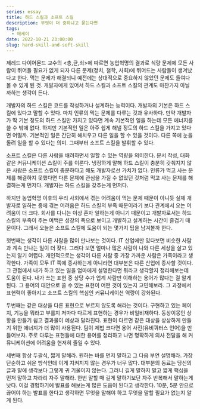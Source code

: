 ```yaml
---
series: essay
title: 하드 스킬과 소프트 스킬
description: 무엇이 더 중하냐고 묻는다면
tags:
  - 에세이
date: 2022-10-21 23:00:00
slug: hard-skill-and-soft-skill
---
```


제레드 다이어몬드 교수의 <총,균,쇠>에 따르면 농업혁명의 결과로 식량 문제에 모든 사람이 뛰어들 필요가 없게 되자 다른 문제(정치, 철학, 사회)에 뛰어드는 사람들이 생겨났다고 한다. 먹는 문제가 해결되니 예전에는 상대적으로 중요하지 않았던 문제도 들여다 볼 수 있게 된 것. 개발자에게 있어서 하드 스킬과 소프트 스킬의 관계도 마찬가지 아닐까하는 생각이 든다.

개발자의 하드 스킬은 코드를 작성하거나 설계하는 능력이다. 개발자의 기본은 하드 스킬에 있다고 말할 수 있다. 마치 인류의 먹는 문제를 다루는 것과 유사하다. 만약 개발자가 딱 기본 정도의 하드 스킬만 가지고 있다면 계속 기본적인 일을 하는데 모든 에너지를 쓸 수 밖에 없다. 하지만 기본적인 일은 아주 쉽게 해낼 정도의 하드 스킬을 가지고 있다면 어떨까. 기본적인 일은 간단히 해치우고 다른 일을 할 수 있을 것이다. 다른 쪽에 눈을 돌려 일을 할 수 있다는 의미. 그때부터 소프트 스킬을 발휘할 수 있다.

소프트 스킬은 다른 사람을 배려하면서 일할 수 있는 역량을 의미한다. 문서 작성, 대화 같은 커뮤니케이션 스킬이 주를 이룬다. 냉정하게 말해 하드 스킬이 충분히 갖춰지지 않은 사람은 소프트 스킬이 충분하다고 해도 개발자로선 가치가 없다. 인류가 먹고 사는 문제를 해결하지 못했다면 다른 문제에 관심을 가질 수 없었던 것처럼 먹고 사는 문제를 해결하는게 먼저다. 개발자는 하드 스킬을 갖추는게 먼저다.

하지만 농업혁명 이후의 우리 사회에서 겪는 어려움이 먹는 문제 때문이 아니듯 실제 개발자로 일하는 중에 겪는 어려움은 하드 스킬의 부족 때문이라기 보다 관계에서 오는 어려움이 더 크다. 회사를 다니는 이상 혼자 일하는게 아니기 때문이고 개발자로서는 하드 스킬의 부족이 주는 여백은 성장의 폭으로 보이고 개발하고 설계하는 시간이 즐겁기 때문이다. 그래서 오늘은 소프트 스킬에 도움이 되는 몇가지 팁을 남겨볼까 한다.

첫번째는 생각이 다른 사람을 많이 만나보는 것이다. IT 산업에만 있다보면 비슷한 사람과 계속 만나는 일이 더 잦다. 그러다 보면 얼마나 많은 사람이 나와 다른 세상을 살고 있는지 알기 어렵다. 개인적으로는 생각이 다른 사람 중 가장 가까운 사람은 가족이라고 생각한다. 가족이 모두 IT 쪽에 종사하는게 아니라면 대부분은 다른 산업에 종사할 것이다. 그 관점에서 내가 하고 있는 일을 엄마에게 설명한다면 뭐라고 생각할지 정리해보는데 도움이 된다. 내가 쓰는 표현 중 상당 수가 업계 사람만 이해하는 용어가 많다는 걸 알게 된다. 그 용어의 대안으로 쓸 수 있는 표현이 어떤 것이 있는지 고민해보라. 그 과정에서 표현력이 좋아지고 소프트 스킬의 핵심인 커뮤니케이션 역량이 강화된다.

두번째는 같은 대상을 다른 표현으로 부르지 않도록 해라는 것이다. 구현하고 있는 페이지, 기능을 뭐라고 부를지 저마다 다르게 표현하는 경우가 비일비재하다. 동상이몽인 상황을 만들기 쉽고 결과물이 예상과 달라진다. 표현이 다르면 같은 대상을 상상하게 만들기 위한 에너지가 더 많이 사용된다. 팀이 제법 크다면 용어 사전(유비쿼터스 언어)을 만들어보자. 주로 다루는 표현들에 대한 용어를 정리하고 나면 명확하게 의사 전달을 해 커뮤니케이션에 어려움을 현저히 줄일 수 있다.

세번째 항상 두괄식, 짧게 말해라. 원하는 바를 먼저 말하고 그 다음 부연 설명해라. 가장 단순하고 쉬운 방식인데 이게 지켜지지 않는 경우가 너무 많다. 대부분의 동료는 당신의 글과 말에 생각보다 그렇게 귀 기울이지 않는다. 그러니 길게 말하지 말고 짧게 핵심을 먼저 말하고 차라리 자주 말해라. 한번 말할 때 길게 말하기보단 자주 반복해서 말하는게 낫다. 이걸 경험하기에 발표를 해보는게 많은 도움이 된다고 생각한다. 10분, 5분 안으로 끊어야 하는 발표를 한다고 생각하면 무엇을 말해야 하고 무엇을 말할 필요가 없는지 알게 된다.
